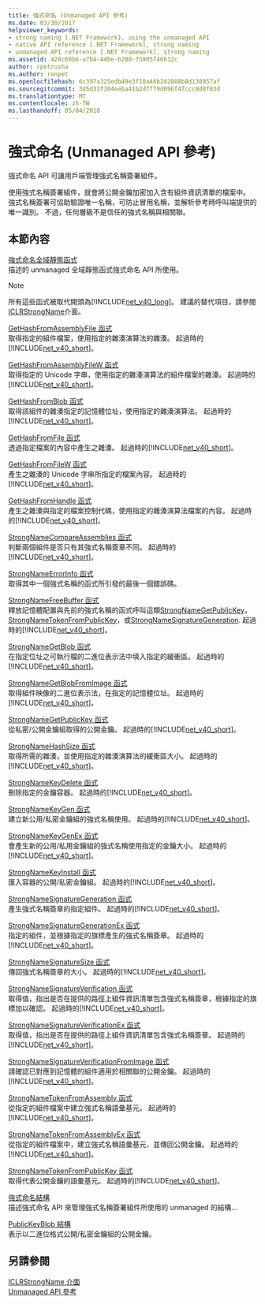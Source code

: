 ```yaml
---
title: 強式命名 (Unmanaged API 參考)
ms.date: 03/30/2017
helpviewer_keywords:
- strong naming [.NET Framework], using the unmanaged API
- native API reference [.NET Framework], strong naming
- unmanaged API reference [.NET Framework], strong naming
ms.assetid: 428c68b6-a7b4-44be-b280-75905f46612c
author: rpetrusha
ms.author: ronpet
ms.openlocfilehash: 6c397a325edb49e3f10a46b242888b8d138957af
ms.sourcegitcommit: 3d5d33f384eeba41b2dff79d096f47ccc8d8f03d
ms.translationtype: MT
ms.contentlocale: zh-TW
ms.lasthandoff: 05/04/2018
---
```

# <a name="strong-naming-unmanaged-api-reference"></a>強式命名 (Unmanaged API 參考)
強式命名 API 可讓用戶端管理強式名稱簽署組件。  
  
 使用強式名稱簽署組件，就會將公開金鑰加密加入含有組件資訊清單的檔案中。 強式名稱簽署可協助驗證唯一名稱，可防止冒用名稱，並解析參考時呼叫端提供的唯一識別。 不過，任何層級不是信任的強式名稱與相關聯。  
  
## <a name="in-this-section"></a>本節內容  
 [強式命名全域靜態函式](http://msdn.microsoft.com/library/efa715df-e8cc-48f2-9ec4-26586f0dc8d0)  
 描述的 unmanaged 全域靜態函式強式命名 API 所使用。  
  
> [!NOTE]
>  所有這些函式被取代開頭為[!INCLUDE[net_v40_long](../../../../includes/net-v40-long-md.md)]。 建議的替代項目，請參閱[ICLRStrongName](../../../../docs/framework/unmanaged-api/hosting/iclrstrongname-interface.md)介面。  
  
 [GetHashFromAssemblyFile 函式](../../../../docs/framework/unmanaged-api/strong-naming/gethashfromassemblyfile-function.md)  
 取得指定的組件檔案，使用指定的雜湊演算法的雜湊。 起過時的[!INCLUDE[net_v40_short](../../../../includes/net-v40-short-md.md)]。  
  
 [GetHashFromAssemblyFileW 函式](../../../../docs/framework/unmanaged-api/strong-naming/gethashfromassemblyfilew-function.md)  
 取得指定的 Unicode 字串，使用指定的雜湊演算法的組件檔案的雜湊。 起過時的[!INCLUDE[net_v40_short](../../../../includes/net-v40-short-md.md)]。  
  
 [GetHashFromBlob 函式](../../../../docs/framework/unmanaged-api/strong-naming/gethashfromblob-function.md)  
 取得該組件的雜湊指定的記憶體位址，使用指定的雜湊演算法。 起過時的[!INCLUDE[net_v40_short](../../../../includes/net-v40-short-md.md)]。  
  
 [GetHashFromFile 函式](../../../../docs/framework/unmanaged-api/strong-naming/gethashfromfile-function.md)  
 透過指定檔案的內容中產生之雜湊。  起過時的[!INCLUDE[net_v40_short](../../../../includes/net-v40-short-md.md)]。  
  
 [GetHashFromFileW 函式](../../../../docs/framework/unmanaged-api/strong-naming/gethashfromfilew-function.md)  
 產生之雜湊的 Unicode 字串所指定的檔案內容。 起過時的[!INCLUDE[net_v40_short](../../../../includes/net-v40-short-md.md)]。  
  
 [GetHashFromHandle 函式](../../../../docs/framework/unmanaged-api/strong-naming/gethashfromhandle-function.md)  
 產生之雜湊與指定的檔案控制代碼，使用指定的雜湊演算法檔案的內容。  起過時的[!INCLUDE[net_v40_short](../../../../includes/net-v40-short-md.md)]。  
  
 [StrongNameCompareAssemblies 函式](../../../../docs/framework/unmanaged-api/strong-naming/strongnamecompareassemblies-function.md)  
 判斷兩個組件是否只有其強式名稱簽章不同。 起過時的[!INCLUDE[net_v40_short](../../../../includes/net-v40-short-md.md)]。  
  
 [StrongNameErrorInfo 函式](../../../../docs/framework/unmanaged-api/strong-naming/strongnameerrorinfo-function.md)  
 取得其中一個強式名稱的函式所引發的最後一個錯誤碼。  
  
 [StrongNameFreeBuffer 函式](../../../../docs/framework/unmanaged-api/strong-naming/strongnamefreebuffer-function.md)  
 釋放記憶體配置與先前的強式名稱的函式呼叫這類[StrongNameGetPublicKey](../../../../docs/framework/unmanaged-api/strong-naming/strongnamegetpublickey-function.md)， [StrongNameTokenFromPublicKey](../../../../docs/framework/unmanaged-api/strong-naming/strongnametokenfrompublickey-function.md)，或[StrongNameSignatureGeneration](../../../../docs/framework/unmanaged-api/strong-naming/strongnamesignaturegeneration-function.md).   起過時的[!INCLUDE[net_v40_short](../../../../includes/net-v40-short-md.md)]。  
  
 [StrongNameGetBlob 函式](../../../../docs/framework/unmanaged-api/strong-naming/strongnamegetblob-function.md)  
 在指定位址之可執行檔的二進位表示法中填入指定的緩衝區。 起過時的[!INCLUDE[net_v40_short](../../../../includes/net-v40-short-md.md)]。  
  
 [StrongNameGetBlobFromImage 函式](../../../../docs/framework/unmanaged-api/strong-naming/strongnamegetblobfromimage-function.md)  
 取得組件映像的二進位表示法，在指定的記憶體位址。 起過時的[!INCLUDE[net_v40_short](../../../../includes/net-v40-short-md.md)]。  
  
 [StrongNameGetPublicKey 函式](../../../../docs/framework/unmanaged-api/strong-naming/strongnamegetpublickey-function.md)  
 從私密/公開金鑰組取得的公開金鑰。 起過時的[!INCLUDE[net_v40_short](../../../../includes/net-v40-short-md.md)]。  
  
 [StrongNameHashSize 函式](../../../../docs/framework/unmanaged-api/strong-naming/strongnamehashsize-function.md)  
 取得所需的雜湊，並使用指定的雜湊演算法的緩衝區大小。  起過時的[!INCLUDE[net_v40_short](../../../../includes/net-v40-short-md.md)]。  
  
 [StrongNameKeyDelete 函式](../../../../docs/framework/unmanaged-api/strong-naming/strongnamekeydelete-function.md)  
 刪除指定的金鑰容器。 起過時的[!INCLUDE[net_v40_short](../../../../includes/net-v40-short-md.md)]。  
  
 [StrongNameKeyGen 函式](../../../../docs/framework/unmanaged-api/strong-naming/strongnamekeygen-function.md)  
 建立新公用/私密金鑰組的強式名稱使用。  起過時的[!INCLUDE[net_v40_short](../../../../includes/net-v40-short-md.md)]。  
  
 [StrongNameKeyGenEx 函式](../../../../docs/framework/unmanaged-api/strong-naming/strongnamekeygenex-function.md)  
 會產生新的公用/私用金鑰組的強式名稱使用指定的金鑰大小。 起過時的[!INCLUDE[net_v40_short](../../../../includes/net-v40-short-md.md)]。  
  
 [StrongNameKeyInstall 函式](../../../../docs/framework/unmanaged-api/strong-naming/strongnamekeyinstall-function.md)  
 匯入容器的公開/私密金鑰組。  起過時的[!INCLUDE[net_v40_short](../../../../includes/net-v40-short-md.md)]。  
  
 [StrongNameSignatureGeneration 函式](../../../../docs/framework/unmanaged-api/strong-naming/strongnamesignaturegeneration-function.md)  
 產生強式名稱簽章的指定組件。   起過時的[!INCLUDE[net_v40_short](../../../../includes/net-v40-short-md.md)]。  
  
 [StrongNameSignatureGenerationEx 函式](../../../../docs/framework/unmanaged-api/strong-naming/strongnamesignaturegenerationex-function.md)  
 指定的組件，並根據指定的旗標產生的強式名稱簽章。    起過時的[!INCLUDE[net_v40_short](../../../../includes/net-v40-short-md.md)]。  
  
 [StrongNameSignatureSize 函式](../../../../docs/framework/unmanaged-api/strong-naming/strongnamesignaturesize-function.md)  
 傳回強式名稱簽章的大小。 起過時的[!INCLUDE[net_v40_short](../../../../includes/net-v40-short-md.md)]。  
  
 [StrongNameSignatureVerification 函式](../../../../docs/framework/unmanaged-api/strong-naming/strongnamesignatureverification-function.md)  
 取得值，指出是否在提供的路徑上組件資訊清單包含強式名稱簽章，根據指定的旗標加以確認。 起過時的[!INCLUDE[net_v40_short](../../../../includes/net-v40-short-md.md)]。  
  
 [StrongNameSignatureVerificationEx 函式](../../../../docs/framework/unmanaged-api/strong-naming/strongnamesignatureverificationex-function.md)  
 取得值，指出是否在提供的路徑上組件資訊清單包含強式名稱簽章。  起過時的[!INCLUDE[net_v40_short](../../../../includes/net-v40-short-md.md)]。  
  
 [StrongNameSignatureVerificationFromImage 函式](../../../../docs/framework/unmanaged-api/strong-naming/strongnamesignatureverificationfromimage-function.md)  
 請確認已對應到記憶體的組件適用於相關聯的公開金鑰。 起過時的[!INCLUDE[net_v40_short](../../../../includes/net-v40-short-md.md)]。  
  
 [StrongNameTokenFromAssembly 函式](../../../../docs/framework/unmanaged-api/strong-naming/strongnametokenfromassembly-function.md)  
 從指定的組件檔案中建立強式名稱語彙基元。  起過時的[!INCLUDE[net_v40_short](../../../../includes/net-v40-short-md.md)]。  
  
 [StrongNameTokenFromAssemblyEx 函式](../../../../docs/framework/unmanaged-api/strong-naming/strongnametokenfromassemblyex-function.md)  
 從指定的組件檔案中，建立強式名稱語彙基元，並傳回公開金鑰。 起過時的[!INCLUDE[net_v40_short](../../../../includes/net-v40-short-md.md)]。  
  
 [StrongNameTokenFromPublicKey 函式](../../../../docs/framework/unmanaged-api/strong-naming/strongnametokenfrompublickey-function.md)  
 取得代表公開金鑰的語彙基元。 起過時的[!INCLUDE[net_v40_short](../../../../includes/net-v40-short-md.md)]。  
  
 [強式命名結構](http://msdn.microsoft.com/library/4b041a2f-fd12-4b91-aacd-bc3b34a5124d)  
 描述強式命名 API 來管理強式名稱簽署組件所使用的 unmanaged 的結構...  
  
 [PublicKeyBlob 結構](../../../../docs/framework/unmanaged-api/strong-naming/publickeyblob-structure.md)  
 表示以二進位格式公開/私密金鑰組的公開金鑰。  
  
## <a name="see-also"></a>另請參閱  
 [ICLRStrongName 介面](../../../../docs/framework/unmanaged-api/hosting/iclrstrongname-interface.md)  
 [Unmanaged API 參考](../../../../docs/framework/unmanaged-api/index.md)
